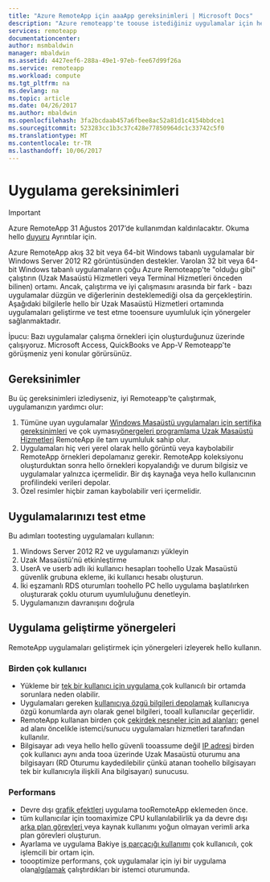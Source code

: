 ```yaml
---
title: "Azure RemoteApp için aaaApp gereksinimleri | Microsoft Docs"
description: "Azure remoteapp'te toouse istediğiniz uygulamalar için hello gereksinimleri hakkında bilgi edinin"
services: remoteapp
documentationcenter: 
author: msmbaldwin
manager: mbaldwin
ms.assetid: 4427eef6-288a-49e1-97eb-fee67d99f26a
ms.service: remoteapp
ms.workload: compute
ms.tgt_pltfrm: na
ms.devlang: na
ms.topic: article
ms.date: 04/26/2017
ms.author: mbaldwin
ms.openlocfilehash: 3fa2bcdaab457a6fbee8ac52a81d1c4154bbdce1
ms.sourcegitcommit: 523283cc1b3c37c428e77850964dc1c33742c5f0
ms.translationtype: MT
ms.contentlocale: tr-TR
ms.lasthandoff: 10/06/2017
---
```

# <a name="app-requirements"></a>Uygulama gereksinimleri
> [!IMPORTANT]
> Azure RemoteApp 31 Ağustos 2017’de kullanımdan kaldırılacaktır. Okuma hello [duyuru](https://go.microsoft.com/fwlink/?linkid=821148) Ayrıntılar için.
> 
> 

Azure RemoteApp akış 32 bit veya 64-bit Windows tabanlı uygulamalar bir Windows Server 2012 R2 görüntüsünden destekler. Varolan 32 bit veya 64-bit Windows tabanlı uygulamaların çoğu Azure Remoteapp'te "olduğu gibi" çalıştırın (Uzak Masaüstü Hizmetleri veya Terminal Hizmetleri önceden bilinen) ortamı. Ancak, çalıştırma ve iyi çalışmasını arasında bir fark - bazı uygulamalar düzgün ve diğerlerinin desteklemediği olsa da gerçekleştirin. Aşağıdaki bilgilerle hello bir Uzak Masaüstü Hizmetleri ortamında uygulamaları geliştirme ve test etme tooensure uyumluluk için yönergeler sağlanmaktadır.

İpucu: Bazı uygulamalar çalışma örnekleri için oluşturduğunuz üzerinde çalışıyoruz. Microsoft Access, QuickBooks ve App-V Remoteapp'te görüşmeniz yeni konular görürsünüz.

## <a name="requirements"></a>Gereksinimler
Bu üç gereksinimleri izlediyseniz, iyi Remoteapp'te çalıştırmak, uygulamanızın yardımcı olur:

1. Tümüne uyan uygulamalar [Windows Masaüstü uygulamaları için sertifika gereksinimleri](https://msdn.microsoft.com/library/windows/desktop/hh749939.aspx) ve çok uyması[yönergeleri programlama Uzak Masaüstü Hizmetleri](https://msdn.microsoft.com/library/aa383490.aspx) RemoteApp ile tam uyumluluk sahip olur.
2. Uygulamaları hiç veri yerel olarak hello görüntü veya kaybolabilir RemoteApp örnekleri depolamanız gerekir.  RemoteApp koleksiyonu oluşturduktan sonra hello örnekleri kopyalandığı ve durum bilgisiz ve uygulamalar yalnızca içermelidir. Bir dış kaynağa veya hello kullanıcının profilindeki verileri depolar.
3. Özel resimler hiçbir zaman kaybolabilir veri içermelidir.  

## <a name="testing-your-apps"></a>Uygulamalarınızı test etme
Bu adımları tootesting uygulamaları kullanın:

1. Windows Server 2012 R2 ve uygulamanızı yükleyin
2. Uzak Masaüstü'nü etkinleştirme
3. UserA ve userb adlı iki kullanıcı hesapları toohello Uzak Masaüstü güvenlik grubuna ekleme, iki kullanıcı hesabı oluşturun.
4. İki eşzamanlı RDS oturumları toohello PC hello uygulama başlatılırken oluşturarak çoklu oturum uyumluluğunu denetleyin.
5. Uygulamanızın davranışını doğrula

## <a name="application-development-guidelines"></a>Uygulama geliştirme yönergeleri
RemoteApp uygulamaları geliştirmek için yönergeleri izleyerek hello kullanın.

### <a name="multiple-users"></a>Birden çok kullanıcı
* Yükleme bir [tek bir kullanıcı için uygulama ](https://msdn.microsoft.com/library/aa380661.aspx)çok kullanıcılı bir ortamda sorunlara neden olabilir.
* Uygulamaları gereken [kullanıcıya özgü bilgileri depolamak](https://msdn.microsoft.com/library/aa383452.aspx) kullanıcıya özgü konumlarda ayrı olarak genel bilgileri, tooall kullanıcılar geçerlidir.
* RemoteApp kullanan birden çok [çekirdek nesneler için ad alanları](https://msdn.microsoft.com/library/aa382954.aspx); genel ad alanı öncelikle istemci/sunucu uygulamaları hizmetleri tarafından kullanılır.
* Bilgisayar adı veya hello hello güvenli tooassume değil [IP adresi](https://msdn.microsoft.com/library/aa382942.aspx) birden çok kullanıcı aynı anda tooa üzerinde Uzak Masaüstü oturumu ana bilgisayarı (RD Oturumu kaydedilebilir çünkü atanan toohello bilgisayarı tek bir kullanıcıyla ilişkili Ana bilgisayarı) sunucusu.

### <a name="performance"></a>Performans
* Devre dışı [grafik efektleri](https://msdn.microsoft.com/library/aa380822.aspx) uygulama tooRemoteApp eklemeden önce.
* tüm kullanıcılar için toomaximize CPU kullanılabilirlik ya da devre dışı [arka plan görevleri ](https://msdn.microsoft.com/library/aa380665.aspx) veya kaynak kullanımı yoğun olmayan verimli arka plan görevleri oluşturun.
* Ayarlama ve uygulama Bakiye [iş parçacığı kullanımı](https://msdn.microsoft.com/library/aa383520.aspx) çok kullanıcılı, çok işlemcili bir ortam için.
* toooptimize performans, çok uygulamalar için iyi bir uygulama olan[algılamak](https://msdn.microsoft.com/library/aa380798.aspx) çalıştırdıkları bir istemci oturumunda.


